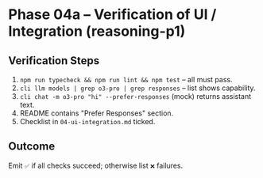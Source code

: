 # Phase 04a – Verification of UI / Integration (reasoning-p1)

## Verification Steps
1. `npm run typecheck && npm run lint && npm test` – all must pass.
2. `cli llm models | grep o3-pro | grep responses` – list shows capability.
3. `cli chat -m o3-pro "hi" --prefer-responses` (mock) returns assistant text.
4. README contains "Prefer Responses" section.
5. Checklist in `04-ui-integration.md` ticked.

## Outcome
Emit `✅` if all checks succeed; otherwise list `❌` failures.
